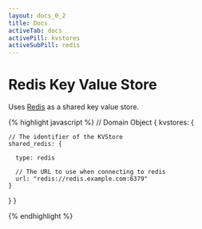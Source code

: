 ```yaml
---
layout: docs_0_2
title: Docs
activeTab: docs
activePill: kvstores
activeSubPill: redis
---
```

# Redis Key Value Store

Uses [Redis](http://redis.io/) as a shared key value store.

{% highlight javascript %}
// Domain Object
{
  kvstores: {

    // The identifier of the KVStore
    shared_redis: {

      type: redis

      // The URL to use when connecting to redis
      url: "redis://redis.example.com:6379"
    }
  }
}

{% endhighlight %}
